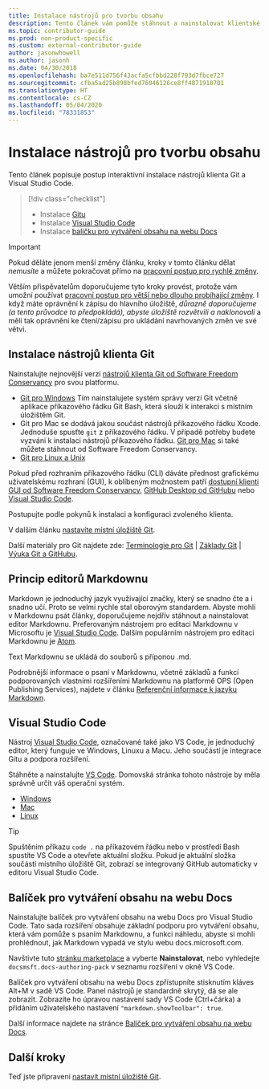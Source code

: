 ```yaml
---
title: Instalace nástrojů pro tvorbu obsahu
description: Tento článek vám pomůže stáhnout a nainstalovat klientské nástroje, které jsou potřeba pro Git a úpravy souborů markdownu.
ms.topic: contributor-guide
ms.prod: non-product-specific
ms.custom: external-contributor-guide
author: jasonwhowell
ms.author: jasonh
ms.date: 04/30/2018
ms.openlocfilehash: ba7e511d756f43acfa5cfbbd228f793d7fbce727
ms.sourcegitcommit: cfba5ad25b898bfed76046126ce8ff4871910701
ms.translationtype: HT
ms.contentlocale: cs-CZ
ms.lasthandoff: 05/04/2020
ms.locfileid: "78331853"
---
```

# <a name="install-content-authoring-tools"></a>Instalace nástrojů pro tvorbu obsahu

Tento článek popisuje postup interaktivní instalace nástrojů klienta Git a Visual Studio Code.
> [!div class="checklist"]
> * Instalace [Gitu](https://git-scm.com/)
> * Instalace [Visual Studio Code](https://code.visualstudio.com/)
> * Instalace [balíčku pro vytváření obsahu na webu Docs](https://marketplace.visualstudio.com/items?itemName=docsmsft.docs-authoring-pack)

>[!IMPORTANT]
> Pokud děláte jenom menší změny článku, kroky v tomto článku dělat *nemusíte* a můžete pokračovat přímo na [pracovní postup pro rychlé změny](index.md#quick-edits-to-existing-documents).
>
> Větším přispěvatelům doporučujeme tyto kroky provést, protože vám umožní používat [pracovní postup pro větší nebo dlouho probíhající změny](how-to-write-workflows-major.md). I když máte oprávnění k zápisu do hlavního úložiště, *důrazně doporučujeme (a tento průvodce to předpokládá), abyste úložiště rozvětvili a naklonovali* a měli tak oprávnění ke čtení/zápisu pro ukládání navrhovaných změn ve své větvi.

## <a name="install-git-client-tools"></a>Instalace nástrojů klienta Git 

 Nainstalujte nejnovější verzi [nástrojů klienta Git od Software Freedom Conservancy](https://git-scm.com/download/) pro svou platformu. 

* [Git pro Windows](https://git-scm.com/download/win) Tím nainstalujete systém správy verzí Git včetně aplikace příkazového řádku Git Bash, která slouží k interakci s místním úložištěm Git.
* Git pro Mac se dodává jakou součást nástrojů příkazového řádku Xcode. Jednoduše spusťte `git` z příkazového řádku. V případě potřeby budete vyzváni k instalaci nástrojů příkazového řádku. [Git pro Mac](https://git-scm.com/download/mac) si také můžete stáhnout od Software Freedom Conservancy.
* [Git pro Linux a Unix](https://git-scm.com/download/linux)

Pokud před rozhraním příkazového řádku (CLI) dáváte přednost grafickému uživatelskému rozhraní (GUI), k oblíbeným možnostem patří [dostupní klienti GUI od Software Freedom Conservancy](https://git-scm.com/downloads/guis), [GitHub Desktop od GitHubu](https://desktop.github.com/) nebo [Visual Studio Code](https://www.visualstudio.com/products/code-vs.aspx).

Postupujte podle pokynů k instalaci a konfiguraci zvoleného klienta.

V dalším článku [nastavíte místní úložiště Git](get-started-setup-local.md).

   Další materiály pro Git najdete zde: [Terminologie pro Git](https://help.github.com/articles/github-glossary) | [Základy Git](https://git-scm.com/book/en/v2/Getting-Started-Git-Basics) | [Výuka Git a GitHubu](https://help.github.com/articles/good-resources-for-learning-git-and-github/).

## <a name="understand-markdown-editors"></a>Princip editorů Markdownu

Markdown je jednoduchý jazyk využívající značky, který se snadno čte a i snadno učí. Proto se velmi rychle stal oborovým standardem. Abyste mohli v Markdownu psát články, doporučujeme nejdřív stáhnout a nainstalovat editor Markdownu.  Preferovaným nástrojem pro editaci Markdownu v Microsoftu je [Visual Studio Code](https://code.visualstudio.com/). Dalším populárním nástrojem pro editaci Markdownu je [Atom](https://atom.io).

Text Markdownu se ukládá do souborů s příponou .md.

Podrobnější informace o psaní v Markdownu, včetně základů a funkcí podporovaných vlastními rozšířeními Markdownu na platformě OPS (Open Publishing Services), najdete v článku [Referenční informace k jazyku Markdown](markdown-reference.md).

## <a name="visual-studio-code"></a>Visual Studio Code

Nástroj [Visual Studio Code](https://code.visualstudio.com/), označované také jako VS Code, je jednoduchý editor, který funguje ve Windows, Linuxu a Macu. Jeho součástí je integrace Gitu a podpora rozšíření.

Stáhněte a nainstalujte [VS Code](https://code.visualstudio.com/). Domovská stránka tohoto nástroje by měla správně určit váš operační systém.

- [Windows](https://code.visualstudio.com/docs/setup/windows)
- [Mac](https://code.visualstudio.com/docs/setup/mac)
- [Linux](https://code.visualstudio.com/docs/setup/linux)

> [!TIP]
> Spuštěním příkazu `code .` na příkazovém řádku nebo v prostředí Bash spustíte VS Code a otevřete aktuální složku. Pokud je aktuální složka součástí místního úložiště Git, zobrazí se integrovaný GitHub automaticky v editoru Visual Studio Code.

## <a name="docs-authoring-pack"></a>Balíček pro vytváření obsahu na webu Docs
Nainstalujte balíček pro vytváření obsahu na webu Docs pro Visual Studio Code. Tato sada rozšíření obsahuje základní podporu pro vytváření obsahu, která vám pomůže s psaním Markdownu, a funkci náhledu, abyste si mohli prohlédnout, jak Markdown vypadá ve stylu webu docs.microsoft.com.

   Navštivte tuto [stránku marketplace](https://marketplace.visualstudio.com/items?itemName=docsmsft.docs-authoring-pack) a vyberte **Nainstalovat**, nebo vyhledejte `docsmsft.docs-authoring-pack` v seznamu rozšíření v okně VS Code. 

   Balíček pro vytváření obsahu na webu Docs zpřístupníte stisknutím kláves Alt+M v sadě VS Code. Panel nástrojů je standardně skrytý, dá se ale zobrazit. Zobrazíte ho úpravou nastavení sady VS Code (Ctrl+čárka) a přidáním uživatelského nastavení `"markdown.showToolbar": true`.

   Další informace najdete na stránce [Balíček pro vytváření obsahu na webu Docs](how-to-write-docs-auth-pack.md).


## <a name="next-steps"></a>Další kroky

Teď jste připraveni [nastavit místní úložiště Git](get-started-setup-local.md).
